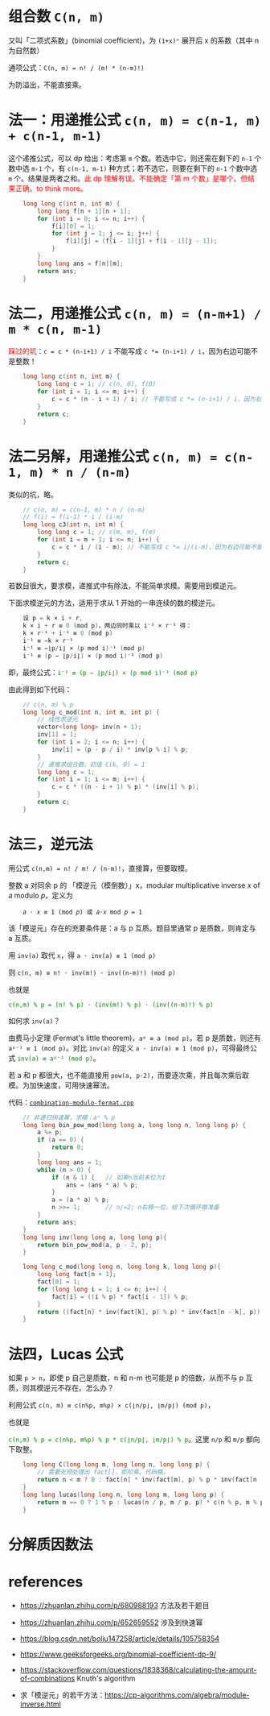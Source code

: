 # 组合数 `C(n, m)`

又叫「二项式系数」(binomial coefficient)，为 `(1+x)ⁿ` 展开后 x 的系数（其中 n 为自然数）

通项公式：`C(n, m) = n! / (m! * (n-m)!)`

为防溢出，不能直接乘。

# 法一：用递推公式 `c(n, m) = c(n-1, m) + c(n-1, m-1)`

这个递推公式，可以 dp 给出：考虑第 `m` 个数。若选中它，则还需在剩下的 `n-1` 个数中选 `m-1` 个，有 `c(n-1, m-1)` 种方式；若不选它，则要在剩下的 `n-1` 个数中选 `m` 个。结果是两者之和。<font color="red">此 dp 理解有误。不能确定「第 m 个数」是哪个。但结果正确。to think more。</font>

```cpp
    long long c(int n, int m) {
        long long f[n + 1][n + 1];
        for (int i = 0; i <= n; i++) {
            f[i][0] = 1;
            for (int j = 1; j <= i; j++) {
                f[i][j] = (f[i - 1][j] + f[i - 1][j - 1]);
            }
        }
        long long ans = f[n][m];
        return ans;
    }
```

# 法二，用递推公式 `c(n, m) = (n-m+1) / m * c(n, m-1)`

<font color="red">踩过的坑</font>：`c = c * (n-i+1) / i` 不能写成 `c *= (n-i+1) / i`，因为右边可能不是整数！

```cpp
    long long c(int n, int m) {
        long long c = 1; // c(n, 0), f(0)
        for (int i = 1; i <= m; i++) {
            c = c * (n - i + 1) / i; // 不能写成 c *= (n-i+1) / i，因为右边可能不是整数
        }
        return c;
    }
```

# 法二另解，用递推公式 `c(n, m) = c(n-1, m) * n / (n-m)`

类似的坑，略。

```cpp
    // c(n, m) = c(n-1, m) * n / (n-m)
    // f(i) = f(i-1) * i / (i-m)
    long long c3(int n, int m) {
        long long c = 1; // c(m, m), f(m)
        for (int i = m + 1; i <= n; i++) {
            c = c * i / (i - m); // 不能写成 c *= i/(i-m)，因为右边可能不是整数
        }
        return c;
    }
```

若数目很大，要求模，递推式中有除法，不能简单求模。需要用到模逆元。

下面求模逆元的方法，适用于求从 1 开始的一串连续的数的模逆元。

```cpp
    设 p = k × i + r,
    k × i + r ≡ 0 (mod p)，两边同时乘以 i⁻¹ × r⁻¹ 得：
    k × r⁻¹ + i⁻¹ ≡ 0 (mod p)
    i⁻¹ ≡ −k × r⁻¹
    i⁻¹ ≡ −⌊p/i⌋ × (p mod i)⁻¹ (mod p)
    i⁻¹ ≡ (p − ⌊p/i⌋) × (p mod i)⁻¹ (mod p)
```

即，最终公式：<font color="green">`i⁻¹ ≡ (p − ⌊p/i⌋) × (p mod i)⁻¹ (mod p)`</font>

由此得到如下代码：

```cpp
    // c(n, m) % p
    long long c_mod(int n, int m, int p) {
        // 线性求逆元
        vector<long long> inv(n + 1);
        inv[1] = 1;
        for (int i = 2; i <= n; i++) {
            inv[i] = (p - p / i) * inv[p % i] % p;
        }
        // 递推求组合数，初值 C(k, 0) = 1
        long long c = 1;
        for (int i = 1; i <= m; i++) {
            c = c * ((n - i + 1) % p) * (inv[i] % p);
        }
        return c;
    }
```

# 法三，逆元法

用公式 `c(n,m) = n! / m! / (n-m)!`，直接算，但要取模。

整数 a 对同余 p 的 「模逆元（模倒数）」x，modular multiplicative inverse 𝑥 of 𝑎 modulo 𝑝，定义为
```
    𝑎 ⋅ 𝑥 ≡ 1 (mod 𝑝) 或 𝑎⋅𝑥 mod 𝑝 = 1
```

该「模逆元」存在的充要条件是：a 与 p 互质。题目里通常 p 是质数，则肯定与 a 互质。

用 `inv(a)` 取代 `x`，得 `a ⋅ inv(a) ≡ 1 (mod p)`

则 `c(n, m) ≡ n! ⋅ inv(m!) ⋅ inv((n-m)!) (mod p)`

也就是

<font color="green">`c(n,m) % p = (n! % p) ⋅ (inv(m!) % p) ⋅ (inv((n-m)!) % p)`</font>

如何求 `inv(a)`？

由费马小定理 (Fermat's little theorem)，`aᵖ ≡ a (mod p)`。若 p 是质数，则还有 `aᵖ⁻¹ ≡ 1 (mod p)`。对比 `inv(a)` 的定义 `a ⋅ inv(a) ≡ 1 (mod p)`，可得最终公式 <font color="green">`inv(a) ≡ aᵖ⁻² (mod p)`</font>。

若 a 和 p 都很大，也不能直接用 `pow(a, p-2)`，而要逐次乘，并且每次乘后取模。为加快速度，可用快速幂法。

代码：[`combination-modulo-fermat.cpp`](code/combination-modulo-fermat.cpp)

```cpp
    // 非递归快速幂，求模：aⁿ % p
    long long bin_pow_mod(long long a, long long n, long long p) {
        a %= p;
        if (a == 0) {
            return 0;
        }
        long long ans = 1;
        while (n > 0) {
            if (n & 1) {   // 如果n当前末位为1
                ans = (ans * a) % p;
            }
            a = (a * a) % p;
            n >>= 1;       // n/=2; n右移一位，给下次循环做准备
        }
        return ans;
    }
    long long inv(long long a, long long p){
        return bin_pow_mod(a, p - 2, p);
    }

    long long c_mod(long long n, long long k, long long p){
        long long fact[n + 1];
        fact[0] = 1;
        for (long long i = 1; i <= n; i++) {
            fact[i] = ((i % p) * fact[i - 1]) % p;
        }
        return ((fact[n] * inv(fact[k], p) % p) * inv(fact[n - k], p)) % p;
    }
```

# 法四，Lucas 公式

如果 `p > n`，即使 p 自己是质数，n 和 n-m 也可能是 p 的倍数，从而不与 p 互质，则其模逆元不存在。怎么办？

利用公式 `c(n, m) ≡ c(n%p, m%p) × c(⌊n/p⌋, ⌊m/p⌋) (mod p)`，

也就是

<font color="green">`c(n,m) % p = c(n%p, m%p) % p * c(⌊n/p⌋, ⌊m/p⌋) % p`</font>。这里 `n/p` 和 `m/p` 都向下取整。

```cpp
    long long C(long long m, long long n, long long p) {
        // 需要先预处理出 fact[]，即阶乘。代码略。
        return n < m ? 0 : fact[n] * inv(fact[m], p) % p * inv(fact[n - m], p) % p;
    }
    long long lucas(long long n, long long m, long long p) {
        return m == 0 ? 1 % p : lucas(n / p, m / p, p) * c(n % p, m % p, p) % p;
    }
```

# 分解质因数法

#








# references

- https://zhuanlan.zhihu.com/p/680988193 方法及若干题目
- https://zhuanlan.zhihu.com/p/652659552 涉及到快速幂
- https://blog.csdn.net/boliu147258/article/details/105758354
- https://www.geeksforgeeks.org/binomial-coefficient-dp-9/
- https://stackoverflow.com/questions/1838368/calculating-the-amount-of-combinations Knuth's algorithm

- 求「模逆元」的若干方法：https://cp-algorithms.com/algebra/module-inverse.html
